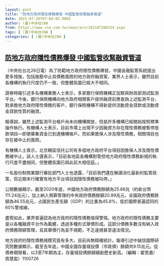 ```yaml
---
layout: post
title: "防地方政府隱性債務爆發 中國監管收緊融資管道"
date: 2021-07-26T07:04:02.000Z
author: (臺)中央社CNA
from: https://www.cna.com.tw/news/acn/202107260154.aspx
tags: [ (臺)中央社CNA ]
categories: [ (臺)中央社CNA ]
---
```

<!--1627283042000-->
[防地方政府隱性債務爆發 中國監管收緊融資管道](https://www.cna.com.tw/news/acn/202107260154.aspx)
------

<div>
<div></div><div class="paragraph"><p>（中央社台北26日電）為了防範地方政府隱性債務爆發，中國金融監管系統提出更多措施，包括施壓中止具債務風險的地方政府融資案，業界人士表示，雖然目前各機構的執行尺度仍不一致，但整體氛圍已經大不相同。</p><p>證券時報引述多名機構業務人士表示，多家銀行保險機構正加緊與財政部測試監測平台。今後，銀行保險機構向地方政府相關客戶提供融資前應查詢上述監測平台，對承擔地方政府隱性債務的客戶，銀行保險機構不得新提供流動資金貸款或流動資金貸款性質的融資。</p><p>報導說，雖然上述監測平台帳戶尚未向機構開放，但是許多機構已經開始按照標準操作執行。有機構人士表示，目前市場上出現不少因融資方存在隱性債務被暫停放款項目—即便募集資金已到達機構帳戶。而如果擔保人涉及隱性債務，相關項目也存在被中止的風險。</p><p>有機構人士表示，北京轄區信托公司有多個地方政府平台項目因擔保人涉及隱性債務被中止。該人士還表示，「目前各地區各機構對管控地方政府隱性債務新規的執行尺度不盡相同，但整體氛圍已與此前大相徑庭。」</p><p>一名股份制商業銀行審批部門人士也透露，「目前我們還在解讀消化最新的監管政策，但近期本行確實有地方平台項目因隱性債務被叫停。」</p><p>公開數據顯示，截至2020年底，中國地方政府債務餘額為25.66兆（約新台幣111.24兆元），加上納入預算管理的中央政府債務餘額20.89兆元，全國政府債務餘額為46.55兆元，占國民生產毛額（GDP）的比重為45.8%，低於國際普遍認同的60%警戒線。</p><p>盡管如此，業界普遍認為地方政府的隱性債務值得警惕。地方政府的隱性債務主要是以各種融資平台作為載體，透過多種形式舉債形成。這部分債務多數沒有納入政府債務限額管理，且其舉債行為並不規範，不乏違規甚至違法情況。</p><p>地方政府的隱性債務規模究竟有多大，目前尚無精確統計。報導引述中誠信國際研究院數據顯示，截至去年底，中國全國存量城投債（市政債）餘額共9.15兆元。從債券期限看，以3至7年期為主，存量城投債餘額續創歷史新高。（編輯：翟思嘉/周慧盈）1100726</p></div>
</div>
